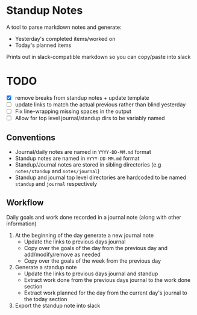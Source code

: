 # Standup Notes

A tool to parse markdown notes and generate:

* Yesterday's completed items/worked on
* Today's planned items

Prints out in slack-compatible markdown so you can copy/paste into slack

# TODO

* [x] remove breaks from standup notes + update template
* [ ] update links to match the actual previous rather than blind yesterday
* [ ] Fix line-wrapping missing spaces in the output
* [ ] Allow for top level journal/standup dirs to be variably named

## Conventions

* Journal/daily notes are named in `YYYY-DD-MM.md` format
* Standup notes are named in `YYYY-DD-MM.md` format
* Standup/Journal notes are stored in sibling directories (e.g `notes/standup` and `notes/journal`)
* Standup and journal top level directories are hardcoded to be named `standup` and `journal` respectively

## Workflow

Daily goals and work done recorded in a journal note (along with other information)

1. At the beginning of the day generate a new journal note
    * Update the links to previous days journal
    * Copy over the goals of the day from the previous day and add/modify/remove as needed
    * Copy over the goals of the week from the previous day
1. Generate a standup note
    * Update the links to previous days journal and standup
    * Extract work done from the previous days journal to the work done section
    * Extract work planned for the day from the current day's journal to the today section
1. Export the standup note into slack

